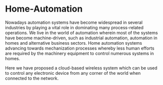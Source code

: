 # Home-Automation

Nowadays automation systems have become widespread in several industries by playing a vital role in dominating many process-related operations. We live in the world of automation wherein most of the systems have become machine-driven, such as industrial automation, automation in homes and alternative business sectors. Home automation systems advancing towards mechanization processes whereby less human efforts are required by the machinery equipment to control numerous systems in homes.

Here we have proposed a cloud-based wireless system which can be used to control any electronic device from any corner of the world when connected to the network.
